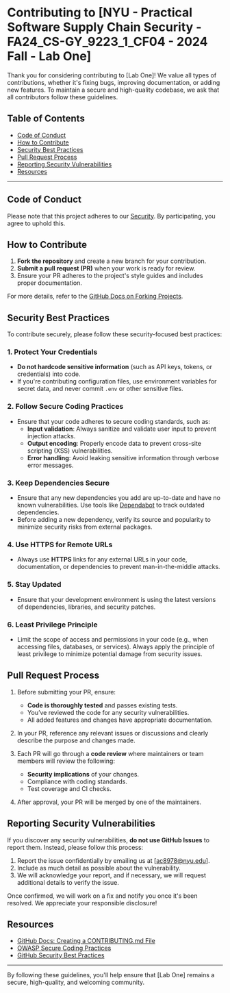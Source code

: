 # Contributing to [NYU - Practical Software Supply Chain Security - FA24_CS-GY_9223_1_CF04 - 2024 Fall - Lab One]

Thank you for considering contributing to [Lab One]! We value all types of contributions, whether it's fixing bugs, improving documentation, or adding new features. To maintain a secure and high-quality codebase, we ask that all contributors follow these guidelines.

## Table of Contents
- [Code of Conduct](#code-of-conduct)
- [How to Contribute](#how-to-contribute)
- [Security Best Practices](#security-best-practices)
- [Pull Request Process](#pull-request-process)
- [Reporting Security Vulnerabilities](#reporting-security-vulnerabilities)
- [Resources](#resources)

---

## Code of Conduct

Please note that this project adheres to our [Security](SECURITY.md). By participating, you agree to uphold this.

## How to Contribute

1. **Fork the repository** and create a new branch for your contribution.
2. **Submit a pull request (PR)** when your work is ready for review.
3. Ensure your PR adheres to the project's style guides and includes proper documentation.

For more details, refer to the [GitHub Docs on Forking Projects](https://docs.github.com/en/get-started/quickstart/fork-a-repo).

## Security Best Practices

To contribute securely, please follow these security-focused best practices:

### 1. Protect Your Credentials
- **Do not hardcode sensitive information** (such as API keys, tokens, or credentials) into code.
- If you're contributing configuration files, use environment variables for secret data, and never commit `.env` or other sensitive files.
  
### 2. Follow Secure Coding Practices
- Ensure that your code adheres to secure coding standards, such as:
  - **Input validation**: Always sanitize and validate user input to prevent injection attacks.
  - **Output encoding**: Properly encode data to prevent cross-site scripting (XSS) vulnerabilities.
  - **Error handling**: Avoid leaking sensitive information through verbose error messages.

### 3. Keep Dependencies Secure
- Ensure that any new dependencies you add are up-to-date and have no known vulnerabilities. Use tools like [Dependabot](https://github.com/dependabot) to track outdated dependencies.
- Before adding a new dependency, verify its source and popularity to minimize security risks from external packages.

### 4. Use HTTPS for Remote URLs
- Always use **HTTPS** links for any external URLs in your code, documentation, or dependencies to prevent man-in-the-middle attacks.

### 5. Stay Updated
- Ensure that your development environment is using the latest versions of dependencies, libraries, and security patches.
  
### 6. Least Privilege Principle
- Limit the scope of access and permissions in your code (e.g., when accessing files, databases, or services). Always apply the principle of least privilege to minimize potential damage from security issues.

## Pull Request Process

1. Before submitting your PR, ensure:
   - **Code is thoroughly tested** and passes existing tests.
   - You’ve reviewed the code for any security vulnerabilities.
   - All added features and changes have appropriate documentation.

2. In your PR, reference any relevant issues or discussions and clearly describe the purpose and changes made.

3. Each PR will go through a **code review** where maintainers or team members will review the following:
   - **Security implications** of your changes.
   - Compliance with coding standards.
   - Test coverage and CI checks.

4. After approval, your PR will be merged by one of the maintainers.

## Reporting Security Vulnerabilities

If you discover any security vulnerabilities, **do not use GitHub Issues** to report them. Instead, please follow this process:

1. Report the issue confidentially by emailing us at [ac8978@nyu.edu].
2. Include as much detail as possible about the vulnerability.
3. We will acknowledge your report, and if necessary, we will request additional details to verify the issue.

Once confirmed, we will work on a fix and notify you once it's been resolved. We appreciate your responsible disclosure!

## Resources

- [GitHub Docs: Creating a CONTRIBUTING.md File](https://docs.github.com/en/github/building-a-strong-community/setting-guidelines-for-repository-contributors)
- [OWASP Secure Coding Practices](https://owasp.org/www-project-secure-coding-practices-quick-reference-guide/)
- [GitHub Security Best Practices](https://docs.github.com/en/code-security/getting-started/securing-your-repository)
  
---

By following these guidelines, you'll help ensure that [Lab One] remains a secure, high-quality, and welcoming community.
